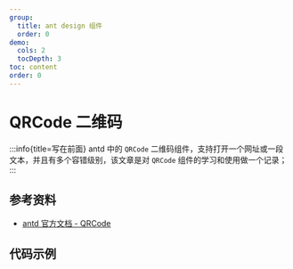 ```yaml
---
group:
  title: ant design 组件
  order: 0
demo:
  cols: 2
  tocDepth: 3
toc: content
order: 0
---
```


# QRCode 二维码

:::info{title=写在前面}
antd 中的 `QRCode` 二维码组件，支持打开一个网址或一段文本，并且有多个容错级别，该文章是对 `QRCode` 组件的学习和使用做一个记录；
:::

## 参考资料

- <a href="https://ant.design/components/qrcode-cn" target="_blank">antd 官方文档 - QRCode</a>

## 代码示例

<code src="@/QRCode/demo/base.tsx" title="基础用法" description="通过 `value` 让二维码显示自定义的内容或连接"></code>
<code src="@/QRCode/demo/size.tsx" title="自定义二维码的大小" description="通过 `size` 自定义二维码的大小"></code>
<code src="@/QRCode/demo/errorLevel.tsx" title="二维码的容错级别" description="通过设置 `errorLevel` 调整不同的容错等级"></code>
<code src="@/QRCode/demo/status.tsx" title="不同状态的二维码" description="通过设置 `status` 的值控制二维码的状态"></code>
<code src="@/QRCode/demo/color.tsx" title="自定义二维码的颜色" description="通过设置 `color` 自定义二维码的颜色，通过设置 `style` 自定义背景颜色"></code>

<!-- <API id="Foo"></API> -->
